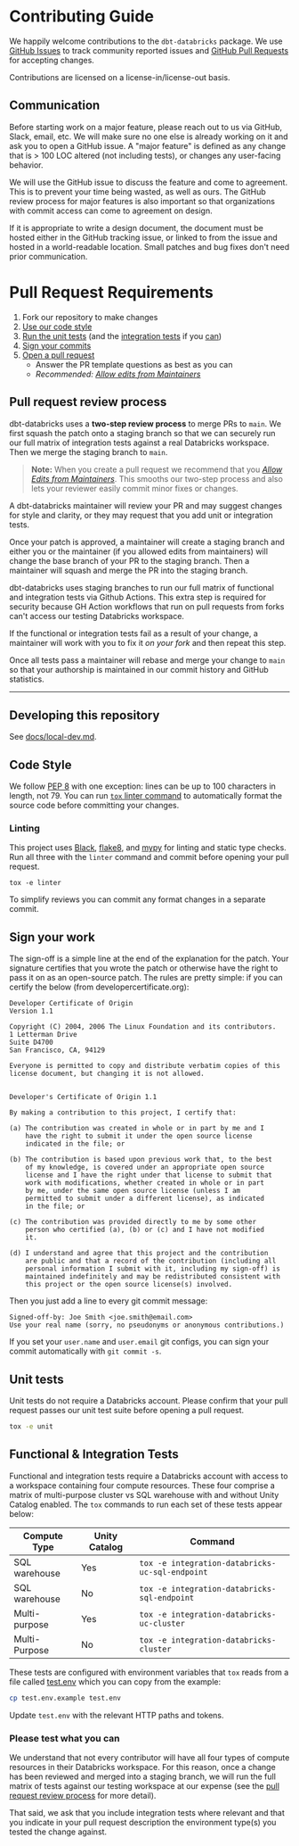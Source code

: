 # Contributing Guide

We happily welcome contributions to the `dbt-databricks` package. We use [GitHub Issues](https://github.com/databricks/dbt-databricks/issues) to track community reported issues and [GitHub Pull Requests](https://github.com/databricks/dbt-databricks/pulls) for accepting changes.

Contributions are licensed on a license-in/license-out basis.

## Communication
Before starting work on a major feature, please reach out to us via GitHub, Slack, email, etc. We will make sure no one else is already working on it and ask you to open a GitHub issue. A "major feature" is defined as any change that is > 100 LOC altered (not including tests), or changes any user-facing behavior.

We will use the GitHub issue to discuss the feature and come to agreement. This is to prevent your time being wasted, as well as ours. The GitHub review process for major features is also important so that organizations with commit access can come to agreement on design.

If it is appropriate to write a design document, the document must be hosted either in the GitHub tracking issue, or linked to from the issue and hosted in a world-readable location. Small patches and bug fixes don't need prior communication.

# Pull Request Requirements

1. Fork our repository to make changes
1. [Use our code style](#code-style)
1. [Run the unit tests](#unit-tests) (and the [integration tests](#functional--integration-tests) if you [can](#please-test-what-you-can))
1. [Sign your commits](#sign-your-work)
1. [Open a pull request](#pull-request-review-process)
    - Answer the PR template questions as best as you can
    - _Recommended: [Allow edits from Maintainers]_


## Pull request review process

dbt-databricks uses a **two-step review process** to merge PRs to `main`. We first squash the patch onto a staging branch so that we can securely run our full matrix of integration tests against a real Databricks workspace. Then we merge the staging branch to `main`.

> **Note:** When you create a pull request we recommend that you _[Allow Edits from Maintainers]_. This smooths our two-step process and also lets your reviewer easily commit minor fixes or changes.

A dbt-databricks maintainer will review your PR and may suggest changes for style and clarity, or they may request that you add unit or integration tests. 

Once your patch is approved, a maintainer will create a staging branch and either you or the maintainer (if you allowed edits from maintainers) will change the base branch of your PR to the staging branch. Then a maintainer will squash and merge the PR into the staging branch.

dbt-databricks uses staging branches to run our full matrix of functional and integration tests via Github Actions. This extra step is required for security because GH Action workflows that run on pull requests from forks can't access our testing Databricks workspace. 

If the functional or integration tests fail as a result of your change, a maintainer will work with you to fix it _on your fork_ and then repeat this step.

Once all tests pass a maintainer will rebase and merge your change to `main` so that your authorship is maintained in our commit history and GitHub statistics.

---

## Developing this repository

See [docs/local-dev.md](docs/local-dev.md).

## Code Style

We follow [PEP 8](https://www.python.org/dev/peps/pep-0008/) with one exception: lines can be up to 100 characters in length, not 79. You can run [`tox` linter command](#linting) to automatically format the source code before committing your changes.

### Linting

This project uses [Black](https://pypi.org/project/black/), [flake8](https://flake8.pycqa.org/en/latest/), and [mypy](https://www.mypy-lang.org/) for linting and static type checks. Run all three with the `linter` command and commit before opening your pull request.

```
tox -e linter
```

To simplify reviews you can commit any format changes in a separate commit.

## Sign your work
The sign-off is a simple line at the end of the explanation for the patch. Your signature certifies that you wrote the patch or otherwise have the right to pass it on as an open-source patch. The rules are pretty simple: if you can certify the below (from developercertificate.org):

```
Developer Certificate of Origin
Version 1.1

Copyright (C) 2004, 2006 The Linux Foundation and its contributors.
1 Letterman Drive
Suite D4700
San Francisco, CA, 94129

Everyone is permitted to copy and distribute verbatim copies of this
license document, but changing it is not allowed.


Developer's Certificate of Origin 1.1

By making a contribution to this project, I certify that:

(a) The contribution was created in whole or in part by me and I
    have the right to submit it under the open source license
    indicated in the file; or

(b) The contribution is based upon previous work that, to the best
    of my knowledge, is covered under an appropriate open source
    license and I have the right under that license to submit that
    work with modifications, whether created in whole or in part
    by me, under the same open source license (unless I am
    permitted to submit under a different license), as indicated
    in the file; or

(c) The contribution was provided directly to me by some other
    person who certified (a), (b) or (c) and I have not modified
    it.

(d) I understand and agree that this project and the contribution
    are public and that a record of the contribution (including all
    personal information I submit with it, including my sign-off) is
    maintained indefinitely and may be redistributed consistent with
    this project or the open source license(s) involved.
```

Then you just add a line to every git commit message:

```
Signed-off-by: Joe Smith <joe.smith@email.com>
Use your real name (sorry, no pseudonyms or anonymous contributions.)
```

If you set your `user.name` and `user.email` git configs, you can sign your commit automatically with `git commit -s`.


## Unit tests

Unit tests do not require a Databricks account. Please confirm that your pull request passes our unit test suite before opening a pull request.

```bash
tox -e unit
```

## Functional & Integration Tests

Functional and integration tests require a Databricks account with access to a workspace containing four compute resources. These four comprise a matrix of multi-purpose cluster vs SQL warehouse with and without Unity Catalog enabled. The `tox` commands to run each set of these tests appear below:

|Compute Type |Unity Catalog |Command|
|-|-|-|
|SQL warehouse| Yes | `tox -e integration-databricks-uc-sql-endpoint`  |
|SQL warehouse| No | `tox -e integration-databricks-sql-endpoint` |
|Multi-purpose| Yes |  `tox -e integration-databricks-uc-cluster` |
|Multi-Purpose| No | `tox -e integration-databricks-cluster` |

These tests are configured with environment variables that `tox` reads from a file called [test.env](/test.env.example) which you can copy from the example:

```sh
cp test.env.example test.env
```

Update `test.env` with the relevant HTTP paths and tokens. 


### Please test what you can
We understand that not every contributor will have all four types of compute resources in their Databricks workspace. For this reason, once a change has been reviewed and merged into a staging branch, we will run the full matrix of tests against our testing workspace at our expense (see the [pull request review process](#opening-a-pull-request) for more detail).

That said, we ask that you include integration tests where relevant and that you indicate in your pull request description the environment type(s) you tested the change against.



[Allow Edits from Maintainers]: https://docs.github.com/en/pull-requests/collaborating-with-pull-requests/working-with-forks/allowing-changes-to-a-pull-request-branch-created-from-a-fork